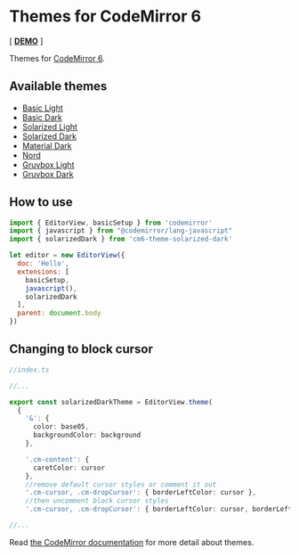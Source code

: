 Themes for CodeMirror 6
===========================

[ [**DEMO**](https://cm6-themes.netlify.app/) ]

Themes for [CodeMirror 6](https://codemirror.net/).

## Available themes

- [Basic Light](./packages/basic-light)
- [Basic Dark](./packages/basic-dark)
- [Solarized Light](./packages/solarized-light)
- [Solarized Dark](./packages/solarized-dark)
- [Material Dark](./packages/material-dark)
- [Nord](./packages/nord)
- [Gruvbox Light](./packages/gruvbox-light)
- [Gruvbox Dark](./packages/gruvbox-dark)

## How to use

```js
import { EditorView, basicSetup } from 'codemirror'
import { javascript } from "@codemirror/lang-javascript"
import { solarizedDark } from 'cm6-theme-solarized-dark'

let editor = new EditorView({
  doc: 'Hello',
  extensions: [
    basicSetup,
    javascript(),
    solarizedDark
  ],
  parent: document.body
})
```

## Changing to block cursor 

```ts
//index.ts

//...

export const solarizedDarkTheme = EditorView.theme(
  {
    '&': {
      color: base05,
      backgroundColor: background
    },

    '.cm-content': {
      caretColor: cursor
    },
    //remove default cursor styles or comment it out
    '.cm-cursor, .cm-dropCursor': { borderLeftColor: cursor }, 
    //then uncomment block cursor styles
    '.cm-cursor, .cm-dropCursor': { borderLeftColor: cursor, borderLeft: "0px solid", borderRight: "0.6em solid", opacity: "0.7" },

//...
```

Read [the CodeMirror documentation](https://codemirror.net/6/examples/styling/) for more detail about themes.

